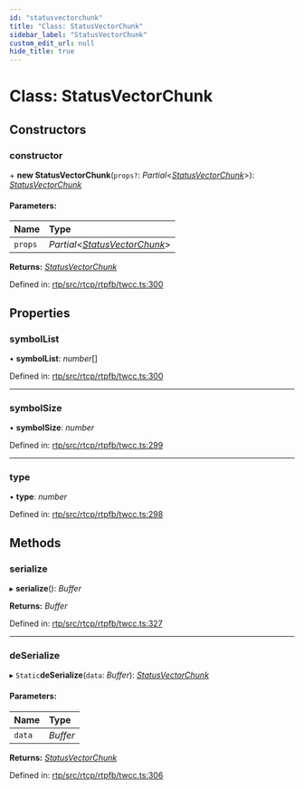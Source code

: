 ```yaml
---
id: "statusvectorchunk"
title: "Class: StatusVectorChunk"
sidebar_label: "StatusVectorChunk"
custom_edit_url: null
hide_title: true
---
```


# Class: StatusVectorChunk

## Constructors

### constructor

\+ **new StatusVectorChunk**(`props?`: *Partial*<[*StatusVectorChunk*](statusvectorchunk.md)\>): [*StatusVectorChunk*](statusvectorchunk.md)

#### Parameters:

Name | Type |
:------ | :------ |
`props` | *Partial*<[*StatusVectorChunk*](statusvectorchunk.md)\> |

**Returns:** [*StatusVectorChunk*](statusvectorchunk.md)

Defined in: [rtp/src/rtcp/rtpfb/twcc.ts:300](https://github.com/shinyoshiaki/werift-webrtc/blob/ea933e6/packages/rtp/src/rtcp/rtpfb/twcc.ts#L300)

## Properties

### symbolList

• **symbolList**: *number*[]

Defined in: [rtp/src/rtcp/rtpfb/twcc.ts:300](https://github.com/shinyoshiaki/werift-webrtc/blob/ea933e6/packages/rtp/src/rtcp/rtpfb/twcc.ts#L300)

___

### symbolSize

• **symbolSize**: *number*

Defined in: [rtp/src/rtcp/rtpfb/twcc.ts:299](https://github.com/shinyoshiaki/werift-webrtc/blob/ea933e6/packages/rtp/src/rtcp/rtpfb/twcc.ts#L299)

___

### type

• **type**: *number*

Defined in: [rtp/src/rtcp/rtpfb/twcc.ts:298](https://github.com/shinyoshiaki/werift-webrtc/blob/ea933e6/packages/rtp/src/rtcp/rtpfb/twcc.ts#L298)

## Methods

### serialize

▸ **serialize**(): *Buffer*

**Returns:** *Buffer*

Defined in: [rtp/src/rtcp/rtpfb/twcc.ts:327](https://github.com/shinyoshiaki/werift-webrtc/blob/ea933e6/packages/rtp/src/rtcp/rtpfb/twcc.ts#L327)

___

### deSerialize

▸ `Static`**deSerialize**(`data`: *Buffer*): [*StatusVectorChunk*](statusvectorchunk.md)

#### Parameters:

Name | Type |
:------ | :------ |
`data` | *Buffer* |

**Returns:** [*StatusVectorChunk*](statusvectorchunk.md)

Defined in: [rtp/src/rtcp/rtpfb/twcc.ts:306](https://github.com/shinyoshiaki/werift-webrtc/blob/ea933e6/packages/rtp/src/rtcp/rtpfb/twcc.ts#L306)
